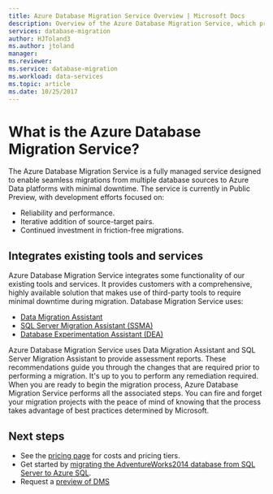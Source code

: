 ```yaml
---
title: Azure Database Migration Service Overview | Microsoft Docs
description: Overview of the Azure Database Migration Service, which provides seamless migrations from many database sources to Azure Data platforms.
services: database-migration
author: HJToland3
ms.author: jtoland
manager: 
ms.reviewer: 
ms.service: database-migration
ms.workload: data-services
ms.topic: article
ms.date: 10/25/2017
---
```

# What is the Azure Database Migration Service?
The Azure Database Migration Service is a fully managed service designed to enable seamless migrations from multiple database sources to Azure Data platforms with minimal downtime. The service is currently in Public Preview, with development efforts focused on:

- Reliability and performance.
- Iterative addition of source-target pairs.
- Continued investment in friction-free migrations.

## Integrates existing tools and services
Azure Database Migration Service integrates some functionality of our existing tools and services.  It provides customers with a comprehensive, highly available solution that makes use of third-party tools to require minimal downtime during migration. Database Migration Service uses:

- [Data Migration Assistant](http://aka.ms/dma)
- [SQL Server Migration Assistant (SSMA)](https://docs.microsoft.com/sql/ssma/sql-server-migration-assistant)
- [Database Experimentation Assistant (DEA)](https://www.microsoft.com/download/details.aspx?id=54090)

Azure Database Migration Service uses Data Migration Assistant and SQL Server Migration Assistant to provide assessment reports.  These recommendations guide you through the changes that are required prior to performing a migration. It's up to you to perform any remediation required. When you are ready to begin the migration process, Azure Database Migration Service performs all the associated steps. You can fire and forget your migration projects with the peace of mind of knowing that the process takes advantage of best practices determined by Microsoft. 


## Next steps
- See the [pricing page](https://azure.microsoft.com/pricing/details/dms/) for costs and pricing tiers.
- Get started by [migrating the AdventureWorks2014 database from SQL Server to Azure SQL](/quickstart-sql-server-to-azure-sql.md).
- Request a [preview of DMS](https://aka.ms/get-dms)
